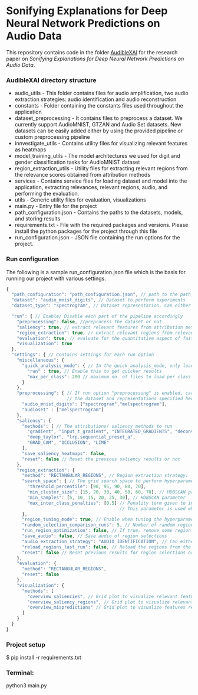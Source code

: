 # Sonifying Explanations for Deep Neural Network Predictions on Audio Data

This repository contains code in the folder [AudibleXAI](AudibleXAI/) for the research paper on *Sonifying Explanations for Deep Neural Network Predictions on Audio Data*. 


### AudibleXAI directory structure

<ul>
<li>audio_utils - This folder contains files for audio amplification, two audio extraction strategies: audio identification and audio reconstruction</li>
<li>constants - Folder containing the constants files used throughout the application</li>
<li>dataset_preprocessing - It contains files to preprocess a dataset. We currently support AudioMNIST, GTZAN and Audio Set datasets. New datasets can be easily added either by using the provided pipeline or custom preprocessing pipeline </li>
<li>innvestigate_utils - Contains utility files for visualizing relevant features as heatmaps</li>
<li>model_training_utils - The model architectures we used for digit and gender classification tasks for AudioMNIST dataset </li>
<li>region_extraction_utils - Utility files for extracting relevant regions from the relevance scores obtained from attribution methods </li>
<li>services - Contains service files for loading dataset and model into the application, extracting relevances, relevant regions, audio, and performing the evaluation. </li>
<li>utils - Generic utility files for evaluation, visualizations </li> 
<li>main.py - Entry file for the project</li>
<li>path_configuration.json - Contains the paths to the datasets, models, and storing results</li>
<li>requirements.txt - File with the required packages and versions. Please install the python packages for the project through this file</li>
<li>run_configuration.json - JSON file containing the run options for the project.</li>
</ul>


### Run configuration

The following is a sample run_configuration.json file which is the basis for running our project with various settings. 

```javascript
{
  "path_configuration": "path_configuration.json", // path to the path_configuration.json file
  "dataset": "audio_mnist_digits", // Dataset to perform experiments
  "dataset_type": "spectrogram", // Dataset representation. Can either be spectrogram/ melspectrogram

  "run": { // Enable/ Disable each part of the pipeline accordingly 
    "preprocessing": false, //preprocess the dataset or not
    "saliency": true, // extract relevant features from attribution methods or not
    "region_extraction": true, // extract relevant regions from relevances or not
    "evaluation": true, // evaluate for the quantitative aspect of faithfulness or not
    "visualization": true 
  },
  "settings": { // Contains settings for each run option
    "miscellaneous": {
      "quick_analysis_mode": { // In the quick_analysis_mode, only load a subset of the dataset to run experiments
        "run" : true, // Enable this to get quicker results
        "max_per_class": 200 // maximum no. of files to load per class
      }
    },
    "preprocessing": { // If run option "preprocessing" is enabled, carry out the preprocessing for 
                       // the dataset and representations specified here.
      "audio_mnist_digits": ["spectrogram","melspectrogram"],
      "audioset" : ["melspectrogram"]
    },
    "saliency": {
      "methods": [ // The attributions/ saliency methods to run
        "gradient", "input_t_gradient", "INTEGRATED_GRADIENTS", "deconvnet",
        "deep_taylor", "lrp.sequential_preset_a",
        "GRAD_CAM", "OCCLUSION", "LIME"
      ],
      "save_saliency_heatmaps": false, 
      "reset": false // Reset the previous saliency results or not
    },
    "region_extraction": {
      "method": "RECTANGULAR_REGIONS", // Region extraction strategy.
      "search_space": { // The grid search space to perform hyperparameter tuning
        "threshold_percentile": [98, 95, 90, 80, 70],
        "min_cluster_size": [15, 20, 30, 40, 50, 60, 70], // HDBSCAN parameter
        "min_samples": [5, 10, 15, 20, 25, 30], // HDBSCAN parameter
        "max_inter_class_penalties": [0.5] // Penality term given to increase intra class similarity. 
                                           // This parameter is used when run_region_optimization is true
      },
      "region_tuning_mode": true, // Enable when tuning the hyperparameters
      "random_selection_comparison_runs": 5, // Number of random region selections to compare the relevant region selections
      "run_region_optimization": false, // If true, remove some region selections that hurt intra class similarity
      "save_audio": false, // Save audio of region selections
      "audio_extraction_strategy": "AUDIO_IDENTIFICATION", // Can either be AUDIO_INDENTIFICATION/ AUDIO_RECONSTRUCTION
      "reload_regions_last_run": false, // Reload the regions from the last run or extract regions from scratch
      "reset": false // Reset previous results for region selections or not
    },
    "evaluation": { 
      "method": "RECTANGULAR_REGIONS",
      "reset": false
    },
    "visualization": {
      "methods": [  
        "overview_saliencies", // Grid plot to visualize relevant features
        "overview_saliency_regions", // Grid plot to visualize relevant features and regions extracted
        "overview_mispredictions" // Grid plot to visualize features responsible for misprediction and regions extracted
      ]
    }
  }
}
```

### Project setup
$ pip install -r requirements.txt

### Terminal:
python3 main.py
